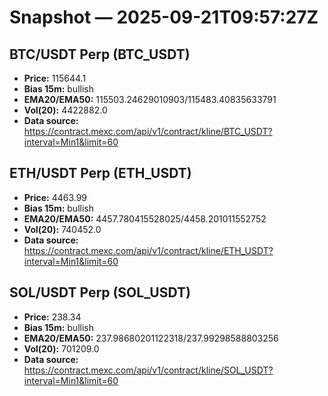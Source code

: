 # Snapshot — 2025-09-21T09:57:27Z

## BTC/USDT Perp (BTC_USDT)
- **Price:** 115644.1
- **Bias 15m:** bullish
- **EMA20/EMA50:** 115503.24629010903/115483.40835633791
- **Vol(20):** 4422882.0
- **Data source:** https://contract.mexc.com/api/v1/contract/kline/BTC_USDT?interval=Min1&limit=60

## ETH/USDT Perp (ETH_USDT)
- **Price:** 4463.99
- **Bias 15m:** bullish
- **EMA20/EMA50:** 4457.780415528025/4458.201011552752
- **Vol(20):** 740452.0
- **Data source:** https://contract.mexc.com/api/v1/contract/kline/ETH_USDT?interval=Min1&limit=60

## SOL/USDT Perp (SOL_USDT)
- **Price:** 238.34
- **Bias 15m:** bullish
- **EMA20/EMA50:** 237.98680201122318/237.99298588803256
- **Vol(20):** 701209.0
- **Data source:** https://contract.mexc.com/api/v1/contract/kline/SOL_USDT?interval=Min1&limit=60
